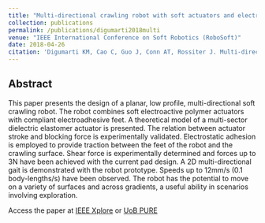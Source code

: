 ```yaml
---
title: "Multi-directional crawling robot with soft actuators and electroadhesive grippers"
collection: publications
permalink: /publications/digumarti2018multi
venue: "IEEE International Conference on Soft Robotics (RoboSoft)"
date: 2018-04-26
citation: 'Digumarti KM, Cao C, Guo J, Conn AT, Rossiter J. Multi-directional crawling robot with soft actuators and electroadhesive grippers. In 2018 IEEE International Conference on Soft Robotics (RoboSoft) 2018 Apr 24 (pp. 303-308). IEEE.'
---
```


## Abstract
This paper presents the design of a planar, low profile, multi-directional soft crawling robot. The robot combines soft electroactive polymer actuators with compliant electroadhesive feet. A theoretical model of a multi-sector dielectric elastomer actuator is presented. The relation between actuator stroke and blocking force is experimentally validated. Electrostatic adhesion is employed to provide traction between the feet of the robot and the crawling surface. Shear force is experimentally determined and forces up to 3N have been achieved with the current pad design. A 2D multi-directional gait is demonstrated with the robot prototype. Speeds up to 12mm/s (0.1 body-lengths/s) have been observed. The robot has the potential to move on a variety of surfaces and across gradients, a useful ability in scenarios involving exploration.

Access the paper at [IEEE Xplore](https://doi.org/10.1109/ROBOSOFT.2018.8404936) or [UoB PURE](https://research-information.bristol.ac.uk/files/160638463/Multi_directional_crawling_robot_with_soft_actuators_and_electroadhesive_grippers.pdf)
